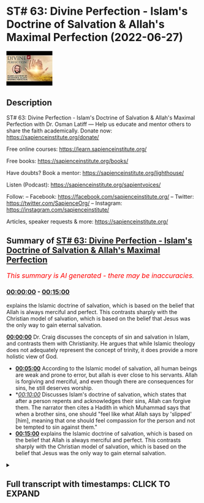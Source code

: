 # ST# 63: Divine Perfection - Islam's Doctrine of Salvation & Allah's Maximal Perfection (2022-06-27)

![alt ST# 63: Divine Perfection - Islam's Doctrine of Salvation & Allah's Maximal Perfection](Nv7ek29NEo4.jpg "ST# 63: Divine Perfection - Islam's Doctrine of Salvation & Allah's Maximal Perfection")

## Description

ST# 63: Divine Perfection - Islam's Doctrine of Salvation & Allah's Maximal Perfection with Dr. Osman Latiff
—
Help us educate and mentor others to share the faith academically.
Donate now: https://sapienceinstitute.org/donate/ 

Free online courses: https://learn.sapienceinstitute.org/

Free books: https://sapienceinstitute.org/books/

Have doubts? Book a mentor: https://sapienceinstitute.org/lighthouse/

Listen (Podcast): https://sapienceinstitute.org/sapientvoices/

Follow:
– Facebook: https://facebook.com/sapienceinstitute.org/ 
– Twitter: https://twitter.com/SapienceOrg/ 
– Instagram: https://instagram.com/sapienceinstitute/ 

Articles, speaker requests & more: https://sapienceinstitute.org/

## Summary of [ST# 63: Divine Perfection - Islam's Doctrine of Salvation & Allah's Maximal Perfection](https://www.youtube.com/watch?v=Nv7ek29NEo4)


*<span style="color:red; font-size:125%">This summary is AI generated - there may be inaccuracies</span>. [](/)*

### [00:00:00](https://www.youtube.com/watch?v=Nv7ek29NEo4&t=0) - [00:15:00](https://www.youtube.com/watch?v=Nv7ek29NEo4&t=900)

 explains the Islamic doctrine of salvation, which is based on the belief that Allah is always merciful and perfect. This contrasts sharply with the Christian model of salvation, which is based on the belief that Jesus was the only way to gain eternal salvation.

**[00:00:00](https://www.youtube.com/watch?v=Nv7ek29NEo4&t=0)**  Dr. Craig discusses the concepts of sin and salvation in Islam, and contrasts them with Christianity. He argues that while Islamic theology does not adequately represent the concept of trinity, it does provide a more holistic view of God.
* **[00:05:00](https://www.youtube.com/watch?v=Nv7ek29NEo4&t=300)** According to the Islamic model of salvation, all human beings are weak and prone to error, but allah is ever close to his servants. Allah is forgiving and merciful, and even though there are consequences for sins, he still deserves worship.
* **[00:10:00](https://www.youtube.com/watch?v=Nv7ek29NEo4&t=600)* Discusses Islam's doctrine of salvation, which states that after a person repents and acknowledges their sins, Allah can forgive them. The narrator then cites a Hadith in which Muhammad says that when a brother sins, one should "feel like what Allah says by 'slipped' [him], meaning that one should feel compassion for the person and not be tempted to sin against them."
* **[00:15:00](https://www.youtube.com/watch?v=Nv7ek29NEo4&t=900)**  explains the Islamic doctrine of salvation, which is based on the belief that Allah is always merciful and perfect. This contrasts sharply with the Christian model of salvation, which is based on the belief that Jesus was the only way to gain eternal salvation.

<details><summary><h2>Full transcript with timestamps: CLICK TO EXPAND</h2></summary>

[0:00:06](https://youtu.be/Nv7ek29NEo4?t=6) assalamu alaikum welcome to  
[0:00:07](https://youtu.be/Nv7ek29NEo4?t=7) sapientholdist drastic we're going  
[0:00:09](https://youtu.be/Nv7ek29NEo4?t=9) through my book divine perfection  
[0:00:11](https://youtu.be/Nv7ek29NEo4?t=11) christianity and islam on sin and  
[0:00:13](https://youtu.be/Nv7ek29NEo4?t=13) salvation  
[0:00:15](https://youtu.be/Nv7ek29NEo4?t=15) now dr craig's arguments presented in  
[0:00:17](https://youtu.be/Nv7ek29NEo4?t=17) his website and in his work against  
[0:00:20](https://youtu.be/Nv7ek29NEo4?t=20) islamic theism focus on a few different  
[0:00:22](https://youtu.be/Nv7ek29NEo4?t=22) areas one of them is to do with the idea  
[0:00:25](https://youtu.be/Nv7ek29NEo4?t=25) that god being maximally omniscient  
[0:00:26](https://youtu.be/Nv7ek29NEo4?t=26) all-knowing and therefore he isolates  
[0:00:28](https://youtu.be/Nv7ek29NEo4?t=28) the idea of trinity as represented in  
[0:00:30](https://youtu.be/Nv7ek29NEo4?t=30) the quran and says while this is not a  
[0:00:33](https://youtu.be/Nv7ek29NEo4?t=33) fair representation of trinity as  
[0:00:35](https://youtu.be/Nv7ek29NEo4?t=35) understood by christians and we've gone  
[0:00:37](https://youtu.be/Nv7ek29NEo4?t=37) through the verses that he isolates  
[0:00:40](https://youtu.be/Nv7ek29NEo4?t=40) looking at them very closely and clearly  
[0:00:42](https://youtu.be/Nv7ek29NEo4?t=42) remember by the way on this point allah  
[0:00:44](https://youtu.be/Nv7ek29NEo4?t=44) says  
[0:00:46](https://youtu.be/Nv7ek29NEo4?t=46) don't say three or trinity  
[0:00:48](https://youtu.be/Nv7ek29NEo4?t=48) the verse in fact is a full sweep  
[0:00:51](https://youtu.be/Nv7ek29NEo4?t=51) against all conceptions of tree  
[0:00:54](https://youtu.be/Nv7ek29NEo4?t=54) trinitarianism or trinity or tritheism  
[0:00:56](https://youtu.be/Nv7ek29NEo4?t=56) or any kind of versions of that and of  
[0:00:58](https://youtu.be/Nv7ek29NEo4?t=58) course much has been developed in  
[0:01:00](https://youtu.be/Nv7ek29NEo4?t=60) christian history throughout the  
[0:01:02](https://youtu.be/Nv7ek29NEo4?t=62) centuries so when allah says  
[0:01:05](https://youtu.be/Nv7ek29NEo4?t=65) don't say three it's a full sweep  
[0:01:07](https://youtu.be/Nv7ek29NEo4?t=67) against any conception  
[0:01:10](https://youtu.be/Nv7ek29NEo4?t=70) before then now and even perhaps  
[0:01:12](https://youtu.be/Nv7ek29NEo4?t=72) tomorrow about a trinitarian  
[0:01:14](https://youtu.be/Nv7ek29NEo4?t=74) tri-theistic model of god that's the  
[0:01:17](https://youtu.be/Nv7ek29NEo4?t=77) first thing to remember but secondly  
[0:01:19](https://youtu.be/Nv7ek29NEo4?t=79) we've gone through the verses that he  
[0:01:22](https://youtu.be/Nv7ek29NEo4?t=82) isolates and he things are a reflection  
[0:01:25](https://youtu.be/Nv7ek29NEo4?t=85) of a misconceived notion of the trinity  
[0:01:28](https://youtu.be/Nv7ek29NEo4?t=88) in the quran the second argument of  
[0:01:31](https://youtu.be/Nv7ek29NEo4?t=91) william lane craig and other  
[0:01:34](https://youtu.be/Nv7ek29NEo4?t=94) missionaries like him  
[0:01:36](https://youtu.be/Nv7ek29NEo4?t=96) focuses on the concept of of salvation  
[0:01:39](https://youtu.be/Nv7ek29NEo4?t=99) of soteriology about the cause of  
[0:01:41](https://youtu.be/Nv7ek29NEo4?t=101) salvation in in islam that he believes  
[0:01:44](https://youtu.be/Nv7ek29NEo4?t=104) is insufficient inadequate in  
[0:01:46](https://youtu.be/Nv7ek29NEo4?t=106) representing god's maximal holiness now  
[0:01:49](https://youtu.be/Nv7ek29NEo4?t=109) of course we've contrasted this with the  
[0:01:50](https://youtu.be/Nv7ek29NEo4?t=110) christian model of both hama theology  
[0:01:54](https://youtu.be/Nv7ek29NEo4?t=114) which is the concept of sin and then the  
[0:01:56](https://youtu.be/Nv7ek29NEo4?t=116) question of salvation and christianity  
[0:01:57](https://youtu.be/Nv7ek29NEo4?t=117) through atonement models that sought to  
[0:01:59](https://youtu.be/Nv7ek29NEo4?t=119) make sense of what um you know what what  
[0:02:03](https://youtu.be/Nv7ek29NEo4?t=123) happened between god and adam and how  
[0:02:05](https://youtu.be/Nv7ek29NEo4?t=125) they had an effect on us as human beings  
[0:02:06](https://youtu.be/Nv7ek29NEo4?t=126) in terms of us and god and the rift and  
[0:02:08](https://youtu.be/Nv7ek29NEo4?t=128) the chasm and then of course that  
[0:02:10](https://youtu.be/Nv7ek29NEo4?t=130) salvific  
[0:02:12](https://youtu.be/Nv7ek29NEo4?t=132) figure jesus christ who comes later to  
[0:02:14](https://youtu.be/Nv7ek29NEo4?t=134) atone for our sins  
[0:02:16](https://youtu.be/Nv7ek29NEo4?t=136) and we've looked at this  
[0:02:18](https://youtu.be/Nv7ek29NEo4?t=138) narrative  
[0:02:20](https://youtu.be/Nv7ek29NEo4?t=140) conception  
[0:02:21](https://youtu.be/Nv7ek29NEo4?t=141) theology and theory and constructed and  
[0:02:24](https://youtu.be/Nv7ek29NEo4?t=144) contrasted it with the quranic outlook  
[0:02:26](https://youtu.be/Nv7ek29NEo4?t=146) of what happened between god  
[0:02:29](https://youtu.be/Nv7ek29NEo4?t=149) and adam in the first place and how this  
[0:02:31](https://youtu.be/Nv7ek29NEo4?t=151) has a bearing on how we perceive of  
[0:02:33](https://youtu.be/Nv7ek29NEo4?t=153) god's maximal holiness  
[0:02:35](https://youtu.be/Nv7ek29NEo4?t=155) in light of that of that salvific of  
[0:02:37](https://youtu.be/Nv7ek29NEo4?t=157) that or that model of salvation but  
[0:02:39](https://youtu.be/Nv7ek29NEo4?t=159) there is much more to be said of course  
[0:02:41](https://youtu.be/Nv7ek29NEo4?t=161) about this remember that one of the  
[0:02:44](https://youtu.be/Nv7ek29NEo4?t=164) beautiful things that we have in the  
[0:02:45](https://youtu.be/Nv7ek29NEo4?t=165) quran  
[0:02:46](https://youtu.be/Nv7ek29NEo4?t=166) is we have this idea that god of course  
[0:02:48](https://youtu.be/Nv7ek29NEo4?t=168) is maximally holy but also maximally  
[0:02:51](https://youtu.be/Nv7ek29NEo4?t=171) perfect in all all forms from allah's  
[0:02:53](https://youtu.be/Nv7ek29NEo4?t=173) names and attributes allah is maximally  
[0:02:56](https://youtu.be/Nv7ek29NEo4?t=176) perfect maximally perfect in his wisdom  
[0:02:58](https://youtu.be/Nv7ek29NEo4?t=178) maximum perfect in his mercy maximum  
[0:03:00](https://youtu.be/Nv7ek29NEo4?t=180) perfect and his new knowledge and so on  
[0:03:02](https://youtu.be/Nv7ek29NEo4?t=182) and so forth in all things allah is  
[0:03:04](https://youtu.be/Nv7ek29NEo4?t=184) maximally perfect so  
[0:03:06](https://youtu.be/Nv7ek29NEo4?t=186) number one we believe that the  
[0:03:09](https://youtu.be/Nv7ek29NEo4?t=189) christians have this model about you  
[0:03:10](https://youtu.be/Nv7ek29NEo4?t=190) know like anselm for example who believe  
[0:03:12](https://youtu.be/Nv7ek29NEo4?t=192) that the the the the sin of adam had a  
[0:03:16](https://youtu.be/Nv7ek29NEo4?t=196) bearing on god's honor in the sense that  
[0:03:19](https://youtu.be/Nv7ek29NEo4?t=199) he says that god's honor was besmirched  
[0:03:21](https://youtu.be/Nv7ek29NEo4?t=201) through adam's sin god was now therefore  
[0:03:24](https://youtu.be/Nv7ek29NEo4?t=204) um you know  
[0:03:26](https://youtu.be/Nv7ek29NEo4?t=206) offended of course but his honor was  
[0:03:28](https://youtu.be/Nv7ek29NEo4?t=208) besmirched and the only one that could  
[0:03:30](https://youtu.be/Nv7ek29NEo4?t=210) restore that honor back to god was the  
[0:03:33](https://youtu.be/Nv7ek29NEo4?t=213) the blood sacrifice of the sinless one  
[0:03:35](https://youtu.be/Nv7ek29NEo4?t=215) jesus christ who happens to be god  
[0:03:37](https://youtu.be/Nv7ek29NEo4?t=217) himself who pays the price of that sin  
[0:03:39](https://youtu.be/Nv7ek29NEo4?t=219) back to himself  
[0:03:42](https://youtu.be/Nv7ek29NEo4?t=222) now  
[0:03:43](https://youtu.be/Nv7ek29NEo4?t=223) what does that mean of god  
[0:03:49](https://youtu.be/Nv7ek29NEo4?t=229) there is nothing  
[0:03:51](https://youtu.be/Nv7ek29NEo4?t=231) that you can do to frustrate god in the  
[0:03:56](https://youtu.be/Nv7ek29NEo4?t=236) heavens or in the earth  
[0:03:58](https://youtu.be/Nv7ek29NEo4?t=238) there is nothing that you could do to  
[0:03:59](https://youtu.be/Nv7ek29NEo4?t=239) frustrate god right to have a bearing on  
[0:04:02](https://youtu.be/Nv7ek29NEo4?t=242) god's holiness in the in the earth or in  
[0:04:04](https://youtu.be/Nv7ek29NEo4?t=244) the heavens nothing that we could do as  
[0:04:06](https://youtu.be/Nv7ek29NEo4?t=246) human beings to do that of course god is  
[0:04:08](https://youtu.be/Nv7ek29NEo4?t=248) holy maximally perfect all supreme all  
[0:04:10](https://youtu.be/Nv7ek29NEo4?t=250) wise all magnificent  
[0:04:12](https://youtu.be/Nv7ek29NEo4?t=252) look at this hadith prophetic hadith but  
[0:04:15](https://youtu.be/Nv7ek29NEo4?t=255) the prophet said that allah said subhana  
[0:04:17](https://youtu.be/Nv7ek29NEo4?t=257) wa to allah  
[0:04:18](https://youtu.be/Nv7ek29NEo4?t=258) ibadi all my servants  
[0:04:23](https://youtu.be/Nv7ek29NEo4?t=263) the first of you and the last of you and  
[0:04:25](https://youtu.be/Nv7ek29NEo4?t=265) the human of you in the junior view if  
[0:04:27](https://youtu.be/Nv7ek29NEo4?t=267) all of you  
[0:04:28](https://youtu.be/Nv7ek29NEo4?t=268) were in the heart of the most pious one  
[0:04:31](https://youtu.be/Nv7ek29NEo4?t=271) of you that would not increase my  
[0:04:33](https://youtu.be/Nv7ek29NEo4?t=273) kingdom in anything  
[0:04:35](https://youtu.be/Nv7ek29NEo4?t=275) i know my servants if the first and the  
[0:04:36](https://youtu.be/Nv7ek29NEo4?t=276) last of you and the human and the june  
[0:04:38](https://youtu.be/Nv7ek29NEo4?t=278) of you were in the heart of the most  
[0:04:40](https://youtu.be/Nv7ek29NEo4?t=280) evil and depraved one of you that  
[0:04:43](https://youtu.be/Nv7ek29NEo4?t=283) wouldn't decrease my kingdom in anything  
[0:04:46](https://youtu.be/Nv7ek29NEo4?t=286) it has no bearing on allah and his  
[0:04:48](https://youtu.be/Nv7ek29NEo4?t=288) majesty and his honor the things that we  
[0:04:50](https://youtu.be/Nv7ek29NEo4?t=290) do it affects us and our honor the  
[0:04:53](https://youtu.be/Nv7ek29NEo4?t=293) things that we do which is an affront to  
[0:04:57](https://youtu.be/Nv7ek29NEo4?t=297) god we are the ones who are affected in  
[0:04:59](https://youtu.be/Nv7ek29NEo4?t=299) that not god of course god is supreme  
[0:05:00](https://youtu.be/Nv7ek29NEo4?t=300) and holy and remembered and the world  
[0:05:03](https://youtu.be/Nv7ek29NEo4?t=303) remembers him and the whole everything  
[0:05:04](https://youtu.be/Nv7ek29NEo4?t=304) remembers him right whatever we do for  
[0:05:07](https://youtu.be/Nv7ek29NEo4?t=307) him is a benefit to us but nothing that  
[0:05:10](https://youtu.be/Nv7ek29NEo4?t=310) we don't do has an effect on him nothing  
[0:05:13](https://youtu.be/Nv7ek29NEo4?t=313) has an effect on him allah is supreme  
[0:05:15](https://youtu.be/Nv7ek29NEo4?t=315) majestic all supreme subhana wa ta'ala  
[0:05:18](https://youtu.be/Nv7ek29NEo4?t=318) that's for us therefore to remember  
[0:05:20](https://youtu.be/Nv7ek29NEo4?t=320) but what then about the model of  
[0:05:22](https://youtu.be/Nv7ek29NEo4?t=322) salvation in islam we have the adamic  
[0:05:24](https://youtu.be/Nv7ek29NEo4?t=324) paradigm there we have the example of  
[0:05:27](https://youtu.be/Nv7ek29NEo4?t=327) the three people of taboo were left  
[0:05:29](https://youtu.be/Nv7ek29NEo4?t=329) behind and they made this kind of  
[0:05:30](https://youtu.be/Nv7ek29NEo4?t=330) beautiful thing happened with them and  
[0:05:32](https://youtu.be/Nv7ek29NEo4?t=332) allah describes how they had nobody else  
[0:05:33](https://youtu.be/Nv7ek29NEo4?t=333) to call upon except god himself  
[0:05:36](https://youtu.be/Nv7ek29NEo4?t=336) and allah allah leaned to them  
[0:05:39](https://youtu.be/Nv7ek29NEo4?t=339) so that they would turn to him so that's  
[0:05:42](https://youtu.be/Nv7ek29NEo4?t=342) that's the beautiful model of salvation  
[0:05:44](https://youtu.be/Nv7ek29NEo4?t=344) in islam it's allah who turns to you  
[0:05:45](https://youtu.be/Nv7ek29NEo4?t=345) first before you turn to him that shows  
[0:05:48](https://youtu.be/Nv7ek29NEo4?t=348) allah is  
[0:05:49](https://youtu.be/Nv7ek29NEo4?t=349) allah is ever close to his servants  
[0:05:55](https://youtu.be/Nv7ek29NEo4?t=355) when my servants ask you concerning me  
[0:05:58](https://youtu.be/Nv7ek29NEo4?t=358) then i am ever near  
[0:06:00](https://youtu.be/Nv7ek29NEo4?t=360) right so again it's about what is your  
[0:06:01](https://youtu.be/Nv7ek29NEo4?t=361) impression of the lord of the world the  
[0:06:02](https://youtu.be/Nv7ek29NEo4?t=362) quran says one of my servants as you  
[0:06:04](https://youtu.be/Nv7ek29NEo4?t=364) concerning me  
[0:06:11](https://youtu.be/Nv7ek29NEo4?t=371) i respond to him who calls upon me when  
[0:06:13](https://youtu.be/Nv7ek29NEo4?t=373) he calls upon me  
[0:06:15](https://youtu.be/Nv7ek29NEo4?t=375) allah is ever near to his servants right  
[0:06:17](https://youtu.be/Nv7ek29NEo4?t=377) then allah says so let him respond to me  
[0:06:19](https://youtu.be/Nv7ek29NEo4?t=379) believe me so therefore let him believe  
[0:06:21](https://youtu.be/Nv7ek29NEo4?t=381) and respond to so he will find guidance  
[0:06:23](https://youtu.be/Nv7ek29NEo4?t=383) so therefore no allah is ever near to  
[0:06:26](https://youtu.be/Nv7ek29NEo4?t=386) his servants allah is maximally loving  
[0:06:30](https://youtu.be/Nv7ek29NEo4?t=390) allah is loving towards his servants  
[0:06:32](https://youtu.be/Nv7ek29NEo4?t=392) right and this is reflected therefore in  
[0:06:34](https://youtu.be/Nv7ek29NEo4?t=394) the fact that allah is forgiving and  
[0:06:36](https://youtu.be/Nv7ek29NEo4?t=396) merciful now we're going to cover this  
[0:06:37](https://youtu.be/Nv7ek29NEo4?t=397) in fact in the next episode because  
[0:06:39](https://youtu.be/Nv7ek29NEo4?t=399) that's the third of craig's arguments  
[0:06:41](https://youtu.be/Nv7ek29NEo4?t=401) but just to stick with this argument for  
[0:06:44](https://youtu.be/Nv7ek29NEo4?t=404) a second about the idea that  
[0:06:46](https://youtu.be/Nv7ek29NEo4?t=406) the islamic model of salvation  
[0:06:49](https://youtu.be/Nv7ek29NEo4?t=409) compromises god's holiness what we have  
[0:06:52](https://youtu.be/Nv7ek29NEo4?t=412) outlined for us as an islam as a model  
[0:06:55](https://youtu.be/Nv7ek29NEo4?t=415) of salvation is the fact that number one  
[0:06:57](https://youtu.be/Nv7ek29NEo4?t=417) human beings are weak prone to error  
[0:07:01](https://youtu.be/Nv7ek29NEo4?t=421) right that we have failings that we have  
[0:07:03](https://youtu.be/Nv7ek29NEo4?t=423) temporalities we have vulnerabilities we  
[0:07:05](https://youtu.be/Nv7ek29NEo4?t=425) have all of these things happening in  
[0:07:07](https://youtu.be/Nv7ek29NEo4?t=427) our lives and what of course is  
[0:07:09](https://youtu.be/Nv7ek29NEo4?t=429) the quran says uh wouldn't allah know  
[0:07:12](https://youtu.be/Nv7ek29NEo4?t=432) about us if allah created all of us of  
[0:07:14](https://youtu.be/Nv7ek29NEo4?t=434) course he knows all about us  
[0:07:20](https://youtu.be/Nv7ek29NEo4?t=440) quran says if you disclose something in  
[0:07:22](https://youtu.be/Nv7ek29NEo4?t=442) yourself or make it apparent allah knows  
[0:07:24](https://youtu.be/Nv7ek29NEo4?t=444) of it allah is aware of it so allah  
[0:07:26](https://youtu.be/Nv7ek29NEo4?t=446) knows all about us and therefore allah's  
[0:07:28](https://youtu.be/Nv7ek29NEo4?t=448) judgment on us therefore is maximally  
[0:07:30](https://youtu.be/Nv7ek29NEo4?t=450) perfect  
[0:07:31](https://youtu.be/Nv7ek29NEo4?t=451) but allah subhanahu wa to allah still  
[0:07:34](https://youtu.be/Nv7ek29NEo4?t=454) even though of course there are  
[0:07:35](https://youtu.be/Nv7ek29NEo4?t=455) consequences and repercussions for sins  
[0:07:38](https://youtu.be/Nv7ek29NEo4?t=458) like for example a beautiful verse in  
[0:07:40](https://youtu.be/Nv7ek29NEo4?t=460) fact a beautiful narrative that shows  
[0:07:41](https://youtu.be/Nv7ek29NEo4?t=461) this i'll tell you the narrative  
[0:07:43](https://youtu.be/Nv7ek29NEo4?t=463) once in the khilafah the the ruling of  
[0:07:46](https://youtu.be/Nv7ek29NEo4?t=466) the second karif of islam um  
[0:07:49](https://youtu.be/Nv7ek29NEo4?t=469) allah be pleased with him there was a  
[0:07:51](https://youtu.be/Nv7ek29NEo4?t=471) man who was always with the muslims and  
[0:07:53](https://youtu.be/Nv7ek29NEo4?t=473) praying in the mosque with them and then  
[0:07:55](https://youtu.be/Nv7ek29NEo4?t=475) he absconded he was away went away for a  
[0:07:57](https://youtu.be/Nv7ek29NEo4?t=477) long time and omar was confused and  
[0:07:59](https://youtu.be/Nv7ek29NEo4?t=479) asked what has happened to the one who  
[0:08:00](https://youtu.be/Nv7ek29NEo4?t=480) was always with us  
[0:08:02](https://youtu.be/Nv7ek29NEo4?t=482) and they said well he's now  
[0:08:04](https://youtu.be/Nv7ek29NEo4?t=484) he engages in in a sin  
[0:08:06](https://youtu.be/Nv7ek29NEo4?t=486) right it's a bad sin and he's busy with  
[0:08:08](https://youtu.be/Nv7ek29NEo4?t=488) that sin and he keeps himself away from  
[0:08:10](https://youtu.be/Nv7ek29NEo4?t=490) us because he's ashamed and he's doing  
[0:08:11](https://youtu.be/Nv7ek29NEo4?t=491) it himself and whatever  
[0:08:13](https://youtu.be/Nv7ek29NEo4?t=493) and omar then says go and bring someone  
[0:08:15](https://youtu.be/Nv7ek29NEo4?t=495) who can write for us a scribe you can  
[0:08:17](https://youtu.be/Nv7ek29NEo4?t=497) write for us  
[0:08:18](https://youtu.be/Nv7ek29NEo4?t=498) and they called somebody and he came  
[0:08:20](https://youtu.be/Nv7ek29NEo4?t=500) with his pen and and his paper and he  
[0:08:22](https://youtu.be/Nv7ek29NEo4?t=502) began and he was ready to write and umar  
[0:08:24](https://youtu.be/Nv7ek29NEo4?t=504) says you're going to write these words  
[0:08:25](https://youtu.be/Nv7ek29NEo4?t=505) we're going to write them we're going to  
[0:08:26](https://youtu.be/Nv7ek29NEo4?t=506) see let's stamp it and send it then  
[0:08:28](https://youtu.be/Nv7ek29NEo4?t=508) we're going to see what happens  
[0:08:29](https://youtu.be/Nv7ek29NEo4?t=509) and norma says him write these words  
[0:08:35](https://youtu.be/Nv7ek29NEo4?t=515) his name to  
[0:08:37](https://youtu.be/Nv7ek29NEo4?t=517) this person son of that person meaning  
[0:08:39](https://youtu.be/Nv7ek29NEo4?t=519) it's a man-to-man situation it's not  
[0:08:41](https://youtu.be/Nv7ek29NEo4?t=521) like omar the leader of the muslims to  
[0:08:43](https://youtu.be/Nv7ek29NEo4?t=523) you you know servant of whatever it's a  
[0:08:45](https://youtu.be/Nv7ek29NEo4?t=525) man to man it's a we're all humans we're  
[0:08:47](https://youtu.be/Nv7ek29NEo4?t=527) all stuck in the same situation here or  
[0:08:50](https://youtu.be/Nv7ek29NEo4?t=530) in the same situation here and he says  
[0:08:53](https://youtu.be/Nv7ek29NEo4?t=533) write these words one of the verses you  
[0:08:55](https://youtu.be/Nv7ek29NEo4?t=535) open one of the opening verses  
[0:08:57](https://youtu.be/Nv7ek29NEo4?t=537) chapter 40 of the quran  
[0:08:59](https://youtu.be/Nv7ek29NEo4?t=539) in which allah says  
[0:09:02](https://youtu.be/Nv7ek29NEo4?t=542) it is  
[0:09:08](https://youtu.be/Nv7ek29NEo4?t=548) that's it stamp it seal it send it  
[0:09:11](https://youtu.be/Nv7ek29NEo4?t=551) what is the verse say well let's see  
[0:09:13](https://youtu.be/Nv7ek29NEo4?t=553) so he stamps it seals it sends it and  
[0:09:15](https://youtu.be/Nv7ek29NEo4?t=555) then time it reaches that man then the  
[0:09:17](https://youtu.be/Nv7ek29NEo4?t=557) man of course opens that letter and he  
[0:09:19](https://youtu.be/Nv7ek29NEo4?t=559) begins to read  
[0:09:20](https://youtu.be/Nv7ek29NEo4?t=560) that verse and reflect and deliberate  
[0:09:23](https://youtu.be/Nv7ek29NEo4?t=563) and ruminate and think contemplate on  
[0:09:26](https://youtu.be/Nv7ek29NEo4?t=566) that verse what is that verse saying  
[0:09:27](https://youtu.be/Nv7ek29NEo4?t=567) what does it mean what is it what are  
[0:09:29](https://youtu.be/Nv7ek29NEo4?t=569) the consequences what is all this  
[0:09:30](https://youtu.be/Nv7ek29NEo4?t=570) happening what does the verse say it  
[0:09:31](https://youtu.be/Nv7ek29NEo4?t=571) says this  
[0:09:32](https://youtu.be/Nv7ek29NEo4?t=572) it says allah god lord of the heavens  
[0:09:35](https://youtu.be/Nv7ek29NEo4?t=575) and the earth create a sustainer of all  
[0:09:39](https://youtu.be/Nv7ek29NEo4?t=579) he says he is  
[0:09:41](https://youtu.be/Nv7ek29NEo4?t=581) the forgiver of sins  
[0:09:44](https://youtu.be/Nv7ek29NEo4?t=584) and not just that kaabi tobe the  
[0:09:46](https://youtu.be/Nv7ek29NEo4?t=586) acceptor of repentance  
[0:09:48](https://youtu.be/Nv7ek29NEo4?t=588) and shadi  
[0:09:50](https://youtu.be/Nv7ek29NEo4?t=590) severe in punishment  
[0:09:51](https://youtu.be/Nv7ek29NEo4?t=591) surveillance punishment and it's a toll  
[0:09:54](https://youtu.be/Nv7ek29NEo4?t=594) whose blessings are endless  
[0:09:56](https://youtu.be/Nv7ek29NEo4?t=596) and  
[0:09:58](https://youtu.be/Nv7ek29NEo4?t=598) this nun deserve worship except him  
[0:10:00](https://youtu.be/Nv7ek29NEo4?t=600) and you will return back to him that's  
[0:10:03](https://youtu.be/Nv7ek29NEo4?t=603) it  
[0:10:04](https://youtu.be/Nv7ek29NEo4?t=604) and the man began to think well if i'm  
[0:10:07](https://youtu.be/Nv7ek29NEo4?t=607) indulging in this bad sin  
[0:10:09](https://youtu.be/Nv7ek29NEo4?t=609) and i know i have a lord who forgives  
[0:10:10](https://youtu.be/Nv7ek29NEo4?t=610) sins  
[0:10:11](https://youtu.be/Nv7ek29NEo4?t=611) and that if i am sincere in my  
[0:10:13](https://youtu.be/Nv7ek29NEo4?t=613) repentance what does it mean to be sin  
[0:10:14](https://youtu.be/Nv7ek29NEo4?t=614) saying your repentance number one you  
[0:10:16](https://youtu.be/Nv7ek29NEo4?t=616) have to have a state of khoshu  
[0:10:19](https://youtu.be/Nv7ek29NEo4?t=619) you have to have this state of  
[0:10:21](https://youtu.be/Nv7ek29NEo4?t=621) recognition consciousness of allah right  
[0:10:25](https://youtu.be/Nv7ek29NEo4?t=625) i'll give you one example when allah  
[0:10:27](https://youtu.be/Nv7ek29NEo4?t=627) tells moses musa to go to pharaoh right  
[0:10:29](https://youtu.be/Nv7ek29NEo4?t=629) the the ruler the despotic mass murderer  
[0:10:33](https://youtu.be/Nv7ek29NEo4?t=633) megalomaniac psychopathic tyrant pharaoh  
[0:10:37](https://youtu.be/Nv7ek29NEo4?t=637) and god says to musa moses go to him  
[0:10:40](https://youtu.be/Nv7ek29NEo4?t=640) is transgressed all limits you've got to  
[0:10:43](https://youtu.be/Nv7ek29NEo4?t=643) go and talk to him  
[0:10:44](https://youtu.be/Nv7ek29NEo4?t=644) now allah says something else allah says  
[0:10:46](https://youtu.be/Nv7ek29NEo4?t=646) fakul  
[0:10:47](https://youtu.be/Nv7ek29NEo4?t=647) say to him  
[0:10:49](https://youtu.be/Nv7ek29NEo4?t=649) right say something that means it's not  
[0:10:50](https://youtu.be/Nv7ek29NEo4?t=650) scripted it's something that's coming  
[0:10:51](https://youtu.be/Nv7ek29NEo4?t=651) from god himself as a divine  
[0:10:54](https://youtu.be/Nv7ek29NEo4?t=654) teaching to moses of going to pharaoh  
[0:10:56](https://youtu.be/Nv7ek29NEo4?t=656) with words to say to him  
[0:10:58](https://youtu.be/Nv7ek29NEo4?t=658) what does he tell him to say to him  
[0:11:04](https://youtu.be/Nv7ek29NEo4?t=664) he says go to pharaoh and tell him  
[0:11:07](https://youtu.be/Nv7ek29NEo4?t=667) would you pharaoh want to attain to  
[0:11:09](https://youtu.be/Nv7ek29NEo4?t=669) purification  
[0:11:11](https://youtu.be/Nv7ek29NEo4?t=671) and i will guide you to your lord and  
[0:11:12](https://youtu.be/Nv7ek29NEo4?t=672) you will be in awe of him  
[0:11:15](https://youtu.be/Nv7ek29NEo4?t=675) so it's not just that he's telling  
[0:11:17](https://youtu.be/Nv7ek29NEo4?t=677) pharaoh fix up stop killing people put  
[0:11:20](https://youtu.be/Nv7ek29NEo4?t=680) down the knives and the guns he's not  
[0:11:22](https://youtu.be/Nv7ek29NEo4?t=682) saying that he's saying  
[0:11:23](https://youtu.be/Nv7ek29NEo4?t=683) you  
[0:11:24](https://youtu.be/Nv7ek29NEo4?t=684) you in order for you to go back to god  
[0:11:27](https://youtu.be/Nv7ek29NEo4?t=687) and repent you still need that  
[0:11:29](https://youtu.be/Nv7ek29NEo4?t=689) you have to have that be in awe and  
[0:11:31](https://youtu.be/Nv7ek29NEo4?t=691) recognition and have that serenity and  
[0:11:33](https://youtu.be/Nv7ek29NEo4?t=693) peace in him and even you need that and  
[0:11:36](https://youtu.be/Nv7ek29NEo4?t=696) i will guide you to your lord so you  
[0:11:37](https://youtu.be/Nv7ek29NEo4?t=697) will have all of him not all in yourself  
[0:11:39](https://youtu.be/Nv7ek29NEo4?t=699) right but be in awe of the lord that  
[0:11:41](https://youtu.be/Nv7ek29NEo4?t=701) created you and me and everybody else  
[0:11:43](https://youtu.be/Nv7ek29NEo4?t=703) right so therefore you have to have for  
[0:11:44](https://youtu.be/Nv7ek29NEo4?t=704) repentance you have to be in that state  
[0:11:46](https://youtu.be/Nv7ek29NEo4?t=706) of recognition it's god that i'm calling  
[0:11:48](https://youtu.be/Nv7ek29NEo4?t=708) to number one you've got to stop the sin  
[0:11:49](https://youtu.be/Nv7ek29NEo4?t=709) that you're committing number three you  
[0:11:52](https://youtu.be/Nv7ek29NEo4?t=712) have to make commends never to go back  
[0:11:54](https://youtu.be/Nv7ek29NEo4?t=714) to that sin and then of course you have  
[0:11:56](https://youtu.be/Nv7ek29NEo4?t=716) to feed a sense of nedem of remorse like  
[0:11:59](https://youtu.be/Nv7ek29NEo4?t=719) these three who held back from taboo  
[0:12:01](https://youtu.be/Nv7ek29NEo4?t=721) felt that sense of remorse when they  
[0:12:02](https://youtu.be/Nv7ek29NEo4?t=722) said there is no refuge no escape from  
[0:12:06](https://youtu.be/Nv7ek29NEo4?t=726) god except going back to god and they  
[0:12:08](https://youtu.be/Nv7ek29NEo4?t=728) felt as if the earth and themselves were  
[0:12:09](https://youtu.be/Nv7ek29NEo4?t=729) constricted and tight and squeezed  
[0:12:12](https://youtu.be/Nv7ek29NEo4?t=732) and this what else is there but they  
[0:12:14](https://youtu.be/Nv7ek29NEo4?t=734) realized it's allah but in that state  
[0:12:17](https://youtu.be/Nv7ek29NEo4?t=737) it is not that they called upon allah  
[0:12:19](https://youtu.be/Nv7ek29NEo4?t=739) first it was of course allah turned to  
[0:12:21](https://youtu.be/Nv7ek29NEo4?t=741) them first every time  
[0:12:23](https://youtu.be/Nv7ek29NEo4?t=743) we do anything isn't it god that  
[0:12:24](https://youtu.be/Nv7ek29NEo4?t=744) inspires that in us  
[0:12:26](https://youtu.be/Nv7ek29NEo4?t=746) right every time we we praise allah it  
[0:12:29](https://youtu.be/Nv7ek29NEo4?t=749) isn't going to inspire that in us or we  
[0:12:31](https://youtu.be/Nv7ek29NEo4?t=751) ask for forgiveness allah of course move  
[0:12:33](https://youtu.be/Nv7ek29NEo4?t=753) their heart move the heart to first turn  
[0:12:36](https://youtu.be/Nv7ek29NEo4?t=756) towards god for that heart than to  
[0:12:38](https://youtu.be/Nv7ek29NEo4?t=758) recognize god is allah who is maximally  
[0:12:40](https://youtu.be/Nv7ek29NEo4?t=760) merciful and loving and kind here so  
[0:12:43](https://youtu.be/Nv7ek29NEo4?t=763) it's like one of the scholars of islam  
[0:12:45](https://youtu.be/Nv7ek29NEo4?t=765) he said that every kulun nitmatam min  
[0:12:47](https://youtu.be/Nv7ek29NEo4?t=767) allah every blessing from allah requires  
[0:12:49](https://youtu.be/Nv7ek29NEo4?t=769) gratitude  
[0:12:54](https://youtu.be/Nv7ek29NEo4?t=774) and then having the blessing to make  
[0:12:56](https://youtu.be/Nv7ek29NEo4?t=776) gratitude is another blessing that  
[0:12:57](https://youtu.be/Nv7ek29NEo4?t=777) requires another gratitude meaning you  
[0:12:59](https://youtu.be/Nv7ek29NEo4?t=779) can't ever fully thank allah because  
[0:13:01](https://youtu.be/Nv7ek29NEo4?t=781) every time you thank allah who is  
[0:13:02](https://youtu.be/Nv7ek29NEo4?t=782) inspiring you enabling you guiding you  
[0:13:04](https://youtu.be/Nv7ek29NEo4?t=784) to thank him in the first place and so  
[0:13:07](https://youtu.be/Nv7ek29NEo4?t=787) therefore allah is reminding us that  
[0:13:08](https://youtu.be/Nv7ek29NEo4?t=788) allah is forgiving and merciful so  
[0:13:10](https://youtu.be/Nv7ek29NEo4?t=790) therefore then the man when he began to  
[0:13:12](https://youtu.be/Nv7ek29NEo4?t=792) read and think about these verses  
[0:13:14](https://youtu.be/Nv7ek29NEo4?t=794) he uh  
[0:13:15](https://youtu.be/Nv7ek29NEo4?t=795) he repented  
[0:13:17](https://youtu.be/Nv7ek29NEo4?t=797) sincere repentance means what doesn't  
[0:13:19](https://youtu.be/Nv7ek29NEo4?t=799) mean that you just simply say verbalize  
[0:13:21](https://youtu.be/Nv7ek29NEo4?t=801) something it means that in your entire  
[0:13:22](https://youtu.be/Nv7ek29NEo4?t=802) being  
[0:13:23](https://youtu.be/Nv7ek29NEo4?t=803) right in your consciousness in your  
[0:13:25](https://youtu.be/Nv7ek29NEo4?t=805) heart you're turning back to god and in  
[0:13:28](https://youtu.be/Nv7ek29NEo4?t=808) doing that realize it's going to turn to  
[0:13:30](https://youtu.be/Nv7ek29NEo4?t=810) you first right and then therefore  
[0:13:32](https://youtu.be/Nv7ek29NEo4?t=812) you're promising to make commands never  
[0:13:34](https://youtu.be/Nv7ek29NEo4?t=814) to go back to that sin again you feel  
[0:13:36](https://youtu.be/Nv7ek29NEo4?t=816) bad about that sin if you if you've  
[0:13:38](https://youtu.be/Nv7ek29NEo4?t=818) wronged somebody else and you need to  
[0:13:39](https://youtu.be/Nv7ek29NEo4?t=819) make amends with that person that you've  
[0:13:41](https://youtu.be/Nv7ek29NEo4?t=821) wronged against you have to do it also  
[0:13:42](https://youtu.be/Nv7ek29NEo4?t=822) if you've wronged somebody else all of  
[0:13:44](https://youtu.be/Nv7ek29NEo4?t=824) these things represent a clean and good  
[0:13:46](https://youtu.be/Nv7ek29NEo4?t=826) repentance right and so  
[0:13:50](https://youtu.be/Nv7ek29NEo4?t=830) the man he did that right he did that  
[0:13:52](https://youtu.be/Nv7ek29NEo4?t=832) and so then after a while umar asked the  
[0:13:54](https://youtu.be/Nv7ek29NEo4?t=834) people what happened to the one that we  
[0:13:55](https://youtu.be/Nv7ek29NEo4?t=835) wrote the letter to what happened to him  
[0:13:57](https://youtu.be/Nv7ek29NEo4?t=837) and they said oh he's back now with us  
[0:13:59](https://youtu.be/Nv7ek29NEo4?t=839) he's back with us now and um said these  
[0:14:01](https://youtu.be/Nv7ek29NEo4?t=841) very famous words and says he said  
[0:14:08](https://youtu.be/Nv7ek29NEo4?t=848) he said this is what you do  
[0:14:10](https://youtu.be/Nv7ek29NEo4?t=850) when you see one of your brothers has  
[0:14:12](https://youtu.be/Nv7ek29NEo4?t=852) slept  
[0:14:13](https://youtu.be/Nv7ek29NEo4?t=853) zel like what allah says by  
[0:14:17](https://youtu.be/Nv7ek29NEo4?t=857) slipped  
[0:14:18](https://youtu.be/Nv7ek29NEo4?t=858) he said this is what you do don't be  
[0:14:20](https://youtu.be/Nv7ek29NEo4?t=860) shaytan the devil's helper against your  
[0:14:22](https://youtu.be/Nv7ek29NEo4?t=862) brother because remember some people  
[0:14:26](https://youtu.be/Nv7ek29NEo4?t=866) they they they wallow in self-pity if  
[0:14:29](https://youtu.be/Nv7ek29NEo4?t=869) they've committed a sin if they think  
[0:14:31](https://youtu.be/Nv7ek29NEo4?t=871) there is no  
[0:14:32](https://youtu.be/Nv7ek29NEo4?t=872) escape from this sin right and then they  
[0:14:35](https://youtu.be/Nv7ek29NEo4?t=875) might end up continuing sin and the  
[0:14:36](https://youtu.be/Nv7ek29NEo4?t=876) devil of course would inspire them to  
[0:14:37](https://youtu.be/Nv7ek29NEo4?t=877) continue sinning and they'll think well  
[0:14:39](https://youtu.be/Nv7ek29NEo4?t=879) i'm so bad and evil of a person what's  
[0:14:41](https://youtu.be/Nv7ek29NEo4?t=881) the point how would god ever accept me  
[0:14:43](https://youtu.be/Nv7ek29NEo4?t=883) now how terrible i am but in knowing  
[0:14:45](https://youtu.be/Nv7ek29NEo4?t=885) therefore if a person is sincere and  
[0:14:47](https://youtu.be/Nv7ek29NEo4?t=887) they turn to god in forgiveness  
[0:14:49](https://youtu.be/Nv7ek29NEo4?t=889) repentance then allah of course can  
[0:14:51](https://youtu.be/Nv7ek29NEo4?t=891) forgive them out of his mercy so  
[0:14:53](https://youtu.be/Nv7ek29NEo4?t=893) therefore allah says say o my servants  
[0:14:56](https://youtu.be/Nv7ek29NEo4?t=896) say o my servants who have wronged their  
[0:14:58](https://youtu.be/Nv7ek29NEo4?t=898) souls  
[0:14:59](https://youtu.be/Nv7ek29NEo4?t=899) right wrong their souls  
[0:15:02](https://youtu.be/Nv7ek29NEo4?t=902) don't despair of the mercy of allah  
[0:15:07](https://youtu.be/Nv7ek29NEo4?t=907) allah forgives all sins and allah is  
[0:15:09](https://youtu.be/Nv7ek29NEo4?t=909) forgiving allah is merciful right so  
[0:15:11](https://youtu.be/Nv7ek29NEo4?t=911) therefore this islamic model of  
[0:15:13](https://youtu.be/Nv7ek29NEo4?t=913) salvation is never to despair in the  
[0:15:15](https://youtu.be/Nv7ek29NEo4?t=915) mercy of allah but to take sin seriously  
[0:15:18](https://youtu.be/Nv7ek29NEo4?t=918) to be on god about them to think about  
[0:15:20](https://youtu.be/Nv7ek29NEo4?t=920) them to think about the way that the  
[0:15:21](https://youtu.be/Nv7ek29NEo4?t=921) quran is telling us about being on god  
[0:15:24](https://youtu.be/Nv7ek29NEo4?t=924) to take to take the devil of course as  
[0:15:25](https://youtu.be/Nv7ek29NEo4?t=925) your enemy but at the same time to  
[0:15:27](https://youtu.be/Nv7ek29NEo4?t=927) realize and know that allah is maximally  
[0:15:31](https://youtu.be/Nv7ek29NEo4?t=931) perfect allah is merciful allah is kind  
[0:15:33](https://youtu.be/Nv7ek29NEo4?t=933) allah is loving and allah is ever near  
[0:15:35](https://youtu.be/Nv7ek29NEo4?t=935) to his servants therefore that's a very  
[0:15:37](https://youtu.be/Nv7ek29NEo4?t=937) stark contrast to the christian model of  
[0:15:39](https://youtu.be/Nv7ek29NEo4?t=939) atonement and salvation through jesus  
[0:15:41](https://youtu.be/Nv7ek29NEo4?t=941) christ because it is  
[0:15:43](https://youtu.be/Nv7ek29NEo4?t=943) the it is god being only satisfied ever  
[0:15:47](https://youtu.be/Nv7ek29NEo4?t=947) satisfied through the blood sacrifice of  
[0:15:50](https://youtu.be/Nv7ek29NEo4?t=950) his son who happens to be  
[0:15:52](https://youtu.be/Nv7ek29NEo4?t=952) god part of the godhead himself and only  
[0:15:55](https://youtu.be/Nv7ek29NEo4?t=955) then is god  
[0:15:56](https://youtu.be/Nv7ek29NEo4?t=956) pleased or appeased in in that sense and  
[0:15:59](https://youtu.be/Nv7ek29NEo4?t=959) so  
[0:16:00](https://youtu.be/Nv7ek29NEo4?t=960) you know we we ask allah for for  
[0:16:02](https://youtu.be/Nv7ek29NEo4?t=962) guidance in in all things  
[0:16:12](https://youtu.be/Nv7ek29NEo4?t=972) you  
</details>